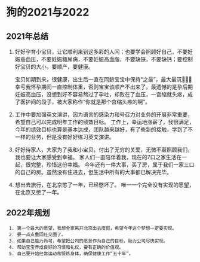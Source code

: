 # 狗的2021与2022

## 2021年总结

1. 好好孕育小宝贝，让它顺利来到这多彩的人间；也要学会照顾好自己，不要妊娠高血压，不要妊娠糖尿病，不要妊娠高血脂，不要缺铁，不要缺钙；要控制好宝贝的大小，要顺产，要健康。
    
    宝贝如期到来，很健康，出生后一直在同龄宝宝中保持“之最”，最大最沉🤣🤣🤣幸亏我怀孕期间一直控制体重，否则宝宝该顺产不出来了。最遗憾的是孕后期妊娠高血压，没想到好不容易熬过了孕吐，却败在了血压，一宫缩就头疼，成了医护间的段子，被大家称作“你就是那个宫缩头疼的啊”。

2. 工作中要加强英文演讲，因为语言的感染力和号召力对业务的开展非常重要，希望自己可以完成明年工作的绩效目标。
    工作上，幸运地涨薪了，我很满足，今年的绩效目标也算是基本达成，团队越来越好，有了些新的接触，学到了不一样的业务，但是没有好好练习英文演讲。

3. 好好待家人，大家为了我和小宝贝，付出了无穷的关爱，无微不至照顾我们，我也要让大家感受到幸福。
    家人们一直陪伴着我，现在的7口之家生活在一起，很完整，珍惜这份幸福。
    今年还有一件大事，买了房，属于我们一家三口的自己的房。虽然没有住进去，但生活中所有的大事都已解决完毕。

4. 想出去旅行，在北京憋了一年，已经憋坏了。
唯一一个完全没有实现的愿望，在北京又憋了一年。

## 2022年规划

     1. 第一个最大的愿望，我想全家离开北京出去度假，希望今年这个梦想一定要实现。
     2. 要一点点重回社交圈了。
     3. 如果自己能力尚可，希望把公司的愿景作为自己的目标，助力公司尽快实现。
     4. 帮助宝宝养成良好的习惯和礼仪，要有正确的价值观。
     5. 自己要开始经常运动和锻炼身体，确保健康工作“五十年”。
